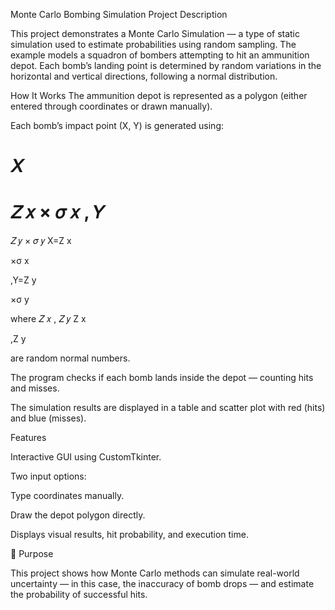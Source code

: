 Monte Carlo Bombing Simulation
Project Description

This project demonstrates a Monte Carlo Simulation — a type of static simulation used to estimate probabilities using random sampling.
The example models a squadron of bombers attempting to hit an ammunition depot. Each bomb’s landing point is determined by random variations in the horizontal and vertical directions, following a normal distribution.

 How It Works
The ammunition depot is represented as a polygon (either entered through coordinates or drawn manually).

Each bomb’s impact point (X, Y) is generated using:

𝑋
=
𝑍
𝑥
×
𝜎
𝑥
,
𝑌
=
𝑍
𝑦
×
𝜎
𝑦
X=Z
x
	​

×σ
x
	​

,Y=Z
y
	​

×σ
y
	​


where 
𝑍
𝑥
,
𝑍
𝑦
Z
x
	​

,Z
y
	​

 are random normal numbers.

The program checks if each bomb lands inside the depot — counting hits and misses.

The simulation results are displayed in a table and scatter plot with red (hits) and blue (misses).

 Features

Interactive GUI using CustomTkinter.

Two input options:

Type coordinates manually.

Draw the depot polygon directly.

Displays visual results, hit probability, and execution time.

🧠 Purpose

This project shows how Monte Carlo methods can simulate real-world uncertainty — in this case, the inaccuracy of bomb drops — and estimate the probability of successful hits.
